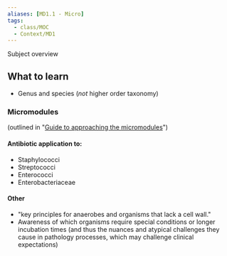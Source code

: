 ```yaml
---
aliases: [MD1.1 - Micro]
tags:
  - class/MOC
  - Context/MD1
---
```


Subject overview

## What to learn 
- Genus and species (*not* higher order taxonomy)

### Micromodules
(outlined in "[Guide to approaching the micromodules](https://drive.google.com/file/d/1035n1t_nWpcC-d0UiCv0Fhk0m66X7lpG/view?usp=drive_link)")
#### Antibiotic application to:
- Staphylococci
- Streptococci
- Enterococci
- Enterobacteriaceae

#### Other
- "key principles for anaerobes and organisms that lack a cell wall."
- Awareness of which organisms require special conditions or longer incubation times (and thus the nuances and atypical challenges they cause in pathology processes, which may challenge clinical expectations)